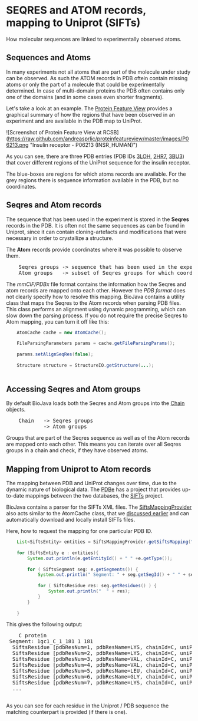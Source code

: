 SEQRES and ATOM records, mapping to Uniprot (SIFTs)
===================================================

How molecular sequences are linked to experimentally observed atoms.

## Sequences and Atoms

In many experiments not all atoms that are part of the molecule under study can be observed. As such the ATOM records in PDB oftein contain missing atoms or only the part of a molecule that could be experimentally determined. In case of multi-domain proteins the PDB often contains only one of the domains (and in some cases even shorter fragments).

Let's take a look at an example. The [Protein Feature View](https://github.com/andreasprlic/proteinfeatureview) provides a graphical summary of how the regions that have been observed in an experiment and are available in the PDB map to UniProt.

![Screenshot of Protein Feature View at RCSB]
(https://raw.github.com/andreasprlic/proteinfeatureview/master/images/P06213.png "Insulin receptor - P06213 (INSR_HUMAN)")

As you can see, there are three PDB entries (PDB IDs [3LOH](http://www.rcsb.org/pdb/explore.do?structureId=3LOH), [2HR7](http://www.rcsb.org/pdb/explore.do?structureId=2RH7), [3BU3](http://www.rcsb.org/pdb/explore.do?structureId=3BU3)) that cover different regions of the UniProt sequence for the insulin receptor.

The blue-boxes are regions for which atoms records are available. For the grey regions there is sequence information available in the PDB, but no coordinates.

## Seqres and Atom records

The sequence that has been used in the experiment is stored in the **Seqres** records in the PDB. It is often not the same sequences as can be found in Uniprot, since it can contain cloning-artefacts and modifications that were necessary in order to crystallize a structure.

The **Atom** records provide coordinates where it was possible to observe them.

<pre>
    Seqres groups -> sequence that has been used in the experiment
    Atom groups   -> subset of Seqres groups for which coordinates could be obtained
</pre>    

The *mmCIF/PDBx* file format contains the information how the Seqres and atom records are mapped onto each other. However the *PDB format* does not clearly specify how to resolve this mapping. BioJava contains a utility class that maps the Seqres to the Atom records when parsing PDB files. This class performs an alignment using dynamic programming, which can slow down the parsing process. If you do not require the precise Seqres to Atom mapping, you can turn it off like this:

```java
    AtomCache cache = new AtomCache();
            
    FileParsingParameters params = cache.getFileParsingParams();
            
    params.setAlignSeqRes(false);
            
    Structure structure = StructureIO.getStructure(...);
            
```

## Accessing Seqres and Atom groups

By default BioJava loads both the Seqres and Atom groups into the [Chain](http://www.biojava.org/docs/api/org/biojava/bio/structure/Chain.html) 
objects.

<pre>
    Chain   -> Seqres groups
            -> Atom groups
</pre>

Groups that are part of the Seqres sequence as well as of the Atom records are mapped onto each other. This means you
can iterate over all Seqres groups in a chain and check, if they have observed atoms.



## Mapping from Uniprot to Atom records 

The mapping between PDB and UniProt changes over time, due to the dynamic nature of biological data. The [PDBe](http://www.pdbe.org) has a project that provides up-to-date mappings between the two databases, the [SIFTs](http://www.ebi.ac.uk/pdbe/docs/sifts/) project. 

BioJava contains a parser for the SIFTs XML files. The [SiftsMappingProvider](http://www.biojava.org/docs/api/org/biojava/bio/structure/io/sifts/SiftsMappingProvider.html) also acts similar to the AtomCache class, that we [discussed earlier](caching.md) and can automatically download and locally install SIFTs files.

Here, how to request the mapping for one particular PDB ID.

```java
    List<SiftsEntity> entities = SiftsMappingProvider.getSiftsMapping("1gc1");
            
    for (SiftsEntity e : entities){
        System.out.println(e.getEntityId() + " " +e.getType());
        
        for ( SiftsSegment seg: e.getSegments()) {
            System.out.println(" Segment: " + seg.getSegId() + " " + seg.getStart() + " " + seg.getEnd()) ;
            
            for ( SiftsResidue res: seg.getResidues() ) {
                System.out.println("  " + res);
            }
        }
        
    }
```

This gives the following output:

<pre>
    C protein
 Segment: 1gc1_C_1_181 1 181
  SiftsResidue [pdbResNum=1, pdbResName=LYS, chainId=C, uniProtResName=K, uniProtPos=26, naturalPos=1, seqResName=LYS, pdbId=1gc1, uniProtAccessionId=P01730, notObserved=false]
  SiftsResidue [pdbResNum=2, pdbResName=LYS, chainId=C, uniProtResName=K, uniProtPos=27, naturalPos=2, seqResName=LYS, pdbId=1gc1, uniProtAccessionId=P01730, notObserved=false]
  SiftsResidue [pdbResNum=3, pdbResName=VAL, chainId=C, uniProtResName=V, uniProtPos=28, naturalPos=3, seqResName=VAL, pdbId=1gc1, uniProtAccessionId=P01730, notObserved=false]
  SiftsResidue [pdbResNum=4, pdbResName=VAL, chainId=C, uniProtResName=V, uniProtPos=29, naturalPos=4, seqResName=VAL, pdbId=1gc1, uniProtAccessionId=P01730, notObserved=false]
  SiftsResidue [pdbResNum=5, pdbResName=LEU, chainId=C, uniProtResName=L, uniProtPos=30, naturalPos=5, seqResName=LEU, pdbId=1gc1, uniProtAccessionId=P01730, notObserved=false]
  SiftsResidue [pdbResNum=6, pdbResName=GLY, chainId=C, uniProtResName=G, uniProtPos=31, naturalPos=6, seqResName=GLY, pdbId=1gc1, uniProtAccessionId=P01730, notObserved=false]
  SiftsResidue [pdbResNum=7, pdbResName=LYS, chainId=C, uniProtResName=K, uniProtPos=32, naturalPos=7, seqResName=LYS, pdbId=1gc1, uniProtAccessionId=P01730, notObserved=false]
  ...
 </pre>   

 As you can see for each residue in the Uniprot / PDB sequence the matching counterpart is provided (if there is one).


